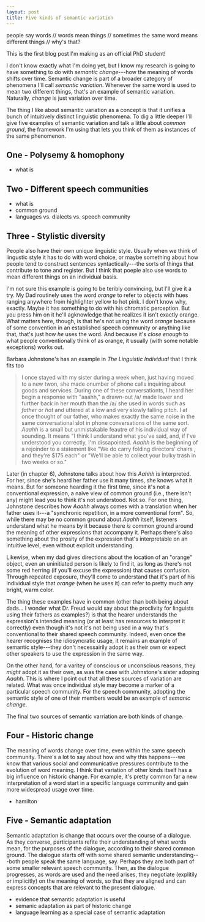 ```yaml
---
layout: post
title: Five kinds of semantic variation
---
```


<div class="message">
people say words // 
words mean things // 
sometimes the same word means different things // 
why's that?
</div>

This is the first blog post I'm making as an official PhD student!

I don't know exactly what I'm doing yet, but I know my research is going to have something
to do with _semantic change_---how the meaning of words shifts over time.
Semantic change is part of a broader category of phenomena I'll call _semantic variation_.
Whenever the same word is used to mean two different things, that's an example of semantic variation.
Naturally, _change_ is just variation over time.

<!--I'll mostly skip over the question of what even it _means_ for a word to mean something.-->
<!--How meaning is represented, and how those representations are connected to the words themselves is probably effects-->
<!--how words change in meaning, but that's something for another day.-->

<!--Also, when I say _word_, what I really mean is [lexical item](https://en.wikipedia.org/wiki/Lexical_item), which -->
<!--includes multiword expressions like "of course".-->
<!--But I'll just note that there are some complications there, too.-->

The thing I like about semantic variation as a concept is that it unifies a bunch of intuitively distinct linguistic phenomena. 
To dig a little deeper I'll give five examples of semantic variation and talk a little about 
_common ground_, the framework I'm using that lets you think of them
as instances of the same phenomenon.

## One - Polysemy & homophony 

- what is

## Two - Different speech communities

- what is
- common ground 
- languages vs. dialects vs. speech community

## Three - Stylistic diversity

People also have their own unique linguistic style.
Usually when we think of lingustic style it has to do with word choice,
or maybe something about how people tend to construct sentences syntactically---the
sorts of things that contribute to tone and register.
But I think that poeple also use words to mean different things on an individual basis.

I'm not sure this example is going to be teribly convincing, but I'll give it a try.
My Dad routinely uses the word _orange_ to refer to objects with hues ranging anywhere from highlighter yellow to hot pink.
I don't know why, exactly. Maybe it has something to do with his chromatic perception.
But you press him on it he'll agknowledge that he realizes it isn't exactly orange.
What matters here, though, is that he's not using the word _orange_ because of some convention in an established
speech community or anything like that, that's just how _he_ uses the word.
And because it's _close enough_ to what people conventionally think of as orange, it usually (with some notable exceptions) works out.

Barbara Johnstone's has an example in _The Linguistic Individual_ that I think fits too

> I once stayed with my sister during a week when, just having moved to
> a new twon, she made onumber of phone calls inquiring about goods 
> and services. During one of these conversationts, I heard her begin a 
> response with "aaahh," a drawn-out /a/ made lower and further back in
> her mouth than the /a/ she used in words such as _father_ or _hot_ and
> uttered at a low and very slowly falling pitch. I at once thought of our
> father, who makes exactly the same noise in the same conversational
> slot in phone conversations of the same sort. _Aaahh_ is a small but 
> unmistakable feautre of his individual way of sounding. It means "I think
> I understand what you've said, and, if I've understood you correctly,
> I'm dissapointed. _Aaahh_ is the beginning of a rejoinder to a statement
> like "We do carry folding directors' chairs , and they're $175 each" or
> "We'll be able to collect your bulky trash in two weeks or so."

Later (in chapter 6), Johnstone talks about how this _Aahhh_ is interpreted.
For her, since she's heard her father use it many times, she knows what it means.
But for someone hearding it the first time, since it's not a conventional expression,
a naive view of common ground (i.e., there isn't any) might lead you to think it's not
understood. Not so. For one thing, Johnstone describes how _Aaahh_ always comes
with a translation when her father uses it---a "synchronic repetition, in a more
conventional form".
So, while there may be no common ground about _Aaahh_ itself, listeners understand
what he means by it because there _is_ common ground around the meaning of other
expressions that accompany it.
Perhaps there's also something about the prosity of the expression
that's interpretable on an intuitive level, even without explicit understanding.

Likewise, when my dad gives directions about the location of an "orange" object, even an uninitiated
person is likely to find it, as long as
there's not some red herring (if you'll excuse the expression) that causes confusion.
Through repeated exposure, they'll come to understand that it's part of his individual
style that _orange_ (when he uses it) can refer to pretty much any bright, warm color.

The thing these examples have in common (other than both being about dads... I wonder
what Dr. Freud would say about the proclivity for linguists using their fathers as examples?) is that 
the hearer understands the expression's intended meaning (or at least has resources to interpret
it correctly) even though it's not it's not being used in a way that's conventional to their
shared speech community.
Indeed, even once the hearer recognises the idiosyncratic usage, it remains an example
of semantic style---they don't necessairily adopt it as their own or expect other 
speakers to use the expression in the same way.

On the other hand, for a varitey of conscious or unconscious reasons, they _might_
adopt it as their own, as was the case with Johnstone's sister adoping _Aaahh_.
This is where I point out that all these sources of variation are related.
What was once individual style may become a marker of a particular speech community.
For the speech community, adopting the semantic style of one of their members would
be an example of _semanic change_.

The final two sources of semantic varriation are both kinds of change.

## Four - Historic change

The meaning of words change over time,
even within the same speech community.
There's a lot to say about how and why this happens---we know that various
social and communicative pressures contribute to the evolution of word meaning.
I think that variation of other kinds itself has a big influence on historic change.
For example, it's pretty common far a new interpretation of a word start in a specific language community
and gain more widespread usage over time.

- hamilton

## Five - Semantic adaptation

Semantic adaptation is change that occurs over the course of a dialogue.
As they converse, participants refite their understanding of what words mean, 
for the purposes of the dialogue,
according to their shared common ground.
The dialogue starts off with some shared semantic understanding---both people speak the same language, say.
Perhaps they are both part of some smaller relevant speech community.
Then, as the dialogue progresses, as words are used and the need arises, they negotiate (explitily or implicitly)
on the meaning of words, so that they are aligned and can express concepts that are relevant to the present dialogue.

- evidence that semantic adaptation is useful
- semanic adaptation as part of historic change
- language learning as a special case of semantic adaptation




